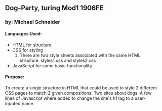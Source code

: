 ## Dog-Party, turing Mod1 1906FE
### by: Michael Schneider

#### Languages Used:
- HTML for structure <br>
- CSS for styling
  1. There are two style sheets associated with the same HTML structure. styles1.css and styles2.css
- JavaScript for some basic functionality

#### Purpose:
To create a single structure in HTML that could be used to style 2 different CSS pages to match 2 given compositions.  Two sites about dogs. A few lines of Javascript where added to change the site's h1 tag to a user-inputed name.
